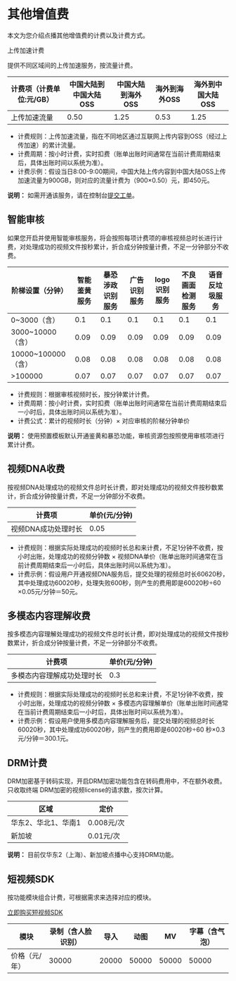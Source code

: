 # 其他增值费

本文为您介绍点播其他增值费的计费以及计费方式。

上传加速计费

提供不同区域间的上传加速服务，按流量计费。

|计费项（计费单位:元/GB）|中国大陆到中国大陆OSS|中国大陆到海外OSS|海外到海外OSS|海外到中国大陆OSS|
|--------------|------------|----------|--------|----------|
|上传加速流量|0.50|1.25|0.53|1.25|

-   计费规则：上传加速流量，指在不同地区通过互联网上传内容到OSS（经过上传加速）的累计流量。
-   计费周期：按小时计费，实时扣费（账单出账时间通常在当前计费周期结束后，具体出账时间以系统为准）。
-   计费示例：假设当日8:00-9:00期间，中国大陆上传内容到中国大陆OSS上传加速流量为900GB，则对应的流量计费为（900×0.50）元，即450元。

**说明：** 如需开通该服务，请在控制台[提交工单](https://account.aliyun.com/login/login.htm?oauth_callback=https://selfservice.console.aliyun.com/ticket/createIndex)。

## 智能审核

如果您开启并使用智能审核服务，将会按照每项计费项的审核视频总时长进行计费，对处理成功的视频文件按秒累计，折合成分钟按量计费，不足一分钟部分不收费。

|阶梯设置（分钟）|智能鉴黄服务|暴恐涉政识别服务|广告识别服务|logo识别服务|不良画面检测服务|语音反垃圾服务|
|--------|------|--------|------|--------|--------|-------|
|0~3000（含）|0.1|0.1|0.1|0.1|0.1|0.1|
|3000~10000（含）|0.09|0.09|0.09|0.09|0.09|0.09|
|10000~100000（含）|0.08|0.08|0.08|0.08|0.08|0.08|
|\>100000|0.07|0.07|0.07|0.07|0.07|0.07|

-   计费规则：根据审核视频时长，按分钟累计计费。
-   计费周期：按小时计费，实时扣费（账单出账时间通常在当前计费周期结束后一小时后，具体出账时间以系统为准）。
-   计费公式：累计的视频时长（分钟）× 对应审核的阶梯分钟单价

**说明：** 使用预置模板默认开通鉴黄和暴恐功能，审核资源包按照使用审核项进行累计计费。

## 视频DNA收费

按视频DNA处理成功的视频文件总时长计费，即对处理成功的视频文件按秒数累计，折合成分钟按量计费，不足一分钟部分不收费。

|计费项|单价\(元/分钟\)|
|---|----------|
|视频DNA成功处理时长|0.05|

-   计费规则：根据实际处理成功的视频时长总和来计费，不足1分钟不收费，按小时出账，处理成功的视频分钟数 × 视频DNA单价（账单出账时间通常在当前计费周期结束后一小时后，具体出账时间以系统为准）。
-   计费示例：假设用户开通视频DNA服务后，提交处理的视频总时长60620秒，其中处理成功60020秒，处理失败600秒，则产生的费用即是60020秒÷60 ×0.05元/分钟＝50元。

## 多模态内容理解收费

按多模态内容理解处理成功的视频文件总时长计费，即对处理成功的视频文件按秒数累计，折合成分钟按量计费，不足一分钟部分不收费。

|计费项|单价\(元/分钟\)|
|---|----------|
|多模态内容理解成功处理时长|0.3|

-   计费规则：根据实际处理成功的视频时长总和来计费，不足1分钟不收费，按小时出账，处理成功的视频分钟数 × 多模态内容理解单价（账单出账时间通常在当前计费周期结束后一小时后，具体出账时间以系统为准）。
-   计费示例：假设用户使用多模态内容理解服务后，提交处理的视频总时长60020秒，其中处理成功60020秒，则产生的费用即是60020秒÷60 秒×0.3元/分钟＝300.1元。

## DRM计费

DRM加密基于转码实现，开启DRM加密功能包含在转码费用中，不在额外收费。只收取终端 DRM加密的视频license的请求数，按次计算。

|区域|定价|
|--|--|
|华东2、华北1、华南1|0.008元/次|
|新加坡|0.01元/次|

**说明：** 目前仅华东2（上海）、新加坡点播中心支持DRM功能。

## 短视频SDK

按功能模块组合计费，可根据需求来选择对应的模块。

[立即购买短视频SDK](https://common-buy.aliyun.com/?spm=a2c4g.11186623.2.29.4984efaf5Db6y7&commodityCode=vodsdk&request=%7B%22SdkVersion%22:%22pro%22,%22recordModule%22:%22record%22,%22importModule%22:%22noImport%22,%22motionSticker%22:%22noMotionSticker%22,%22MV%22:%22noMV%22,%22subtitle%22:%22noSubtitle%22,%22music%22:%22noMusic%22,%22filter%22:%22filter%22,%22ord_time%22:%221:Year%22%7D#/buy)

|模块|录制（含人脸识别）|导入|动图|MV|字幕（含气泡）|
|--|---------|--|--|--|-------|
|价格（元/年）|30000|20000|50000|50000|50000|

